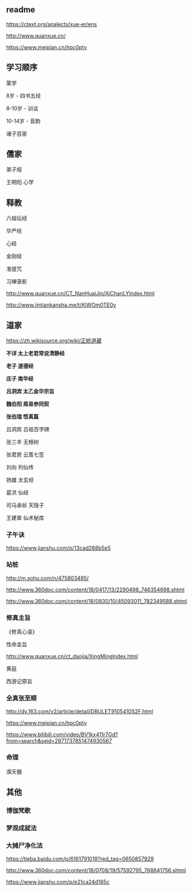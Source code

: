 ## readme

https://ctext.org/analects/xue-er/ens

http://www.quanxue.cn/

https://www.meipian.cn/hpc0pty



## 学习顺序

蒙学

8岁 - 四书五经

8-10岁 - 训诂

10-14岁 - 音韵

诸子百家



## 儒家

弟子规

王明阳 心学



## 释教

六祖坛经

华严经

心经

金刚经

准提咒

习禅录影

http://www.quanxue.cn/CT_NanHuaiJin/XiChanLYIndex.html

http://www.jintiankansha.me/t/KjWOm0TE0y 



## 道家

https://zh.wikisource.org/wiki/正統道藏

**不详 太上老君常说清静经**

**老子 道德经**

**庄子 南华经**

**吕洞宾 太乙金华宗旨**

**魏伯阳 周易参同契** 

**张伯瑞 悟真篇**

吕洞宾 吕祖百字碑

张三丰 无根树

张君房 云笈七签

刘向 列仙传

扬雄 太玄经

葛洪 仙经

司马承祯 天隐子

王建章 仙术秘库



### 子午诀

https://www.jianshu.com/p/13cad288b5e5



### 站桩

 http://m.sohu.com/n/475803485/ 

http://www.360doc.com/content/18/0417/13/2290498_746354698.shtml 

http://www.360doc.com/content/18/0830/10/45093011_782349588.shtml 



### 修真主旨

《修真心语》

性命圭旨

http://www.quanxue.cn/ct_daojia/XingMingIndex.html 

黄庭

西游记原旨



### 全真张至顺

http://dy.163.com/v2/article/detail/DRULET9105410S2F.html 

https://www.meipian.cn/hpc0pty

https://www.bilibili.com/video/BV1kx411r7Gd?from=search&seid=2871737851474930567



### 命理

滴天髓





## 其他

### 博伽梵歌 

### 梦观成就法

### 大摊尸净化法

https://tieba.baidu.com/p/6161791019?red_tag=0650857929 

http://www.360doc.com/content/18/0708/19/57592795_768841756.shtml 

https://www.jianshu.com/p/e21ca24d185c 